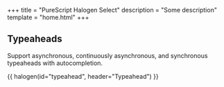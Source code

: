 +++
title = "PureScript Halogen Select"
description = "Some description"
template = "home.html"
+++

## Typeaheads

Support asynchronous, continuously asynchronous, and synchronous typeaheads with autocompletion.

{{ halogen(id="typeahead", header="Typeahead") }}
